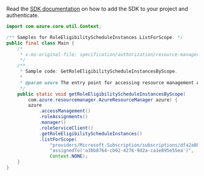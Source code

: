 Read the [SDK documentation](https://github.com/Azure/azure-sdk-for-java/blob/azure-resourcemanager_2.15.0/sdk/resourcemanager/azure-resourcemanager/README.md) on how to add the SDK to your project and authenticate.

```java
import com.azure.core.util.Context;

/** Samples for RoleEligibilityScheduleInstances ListForScope. */
public final class Main {
    /*
     * x-ms-original-file: specification/authorization/resource-manager/Microsoft.Authorization/stable/2020-10-01/examples/GetRoleEligibilityScheduleInstancesByScope.json
     */
    /**
     * Sample code: GetRoleEligibilityScheduleInstancesByScope.
     *
     * @param azure The entry point for accessing resource management APIs in Azure.
     */
    public static void getRoleEligibilityScheduleInstancesByScope(
        com.azure.resourcemanager.AzureResourceManager azure) {
        azure
            .accessManagement()
            .roleAssignments()
            .manager()
            .roleServiceClient()
            .getRoleEligibilityScheduleInstances()
            .listForScope(
                "providers/Microsoft.Subscription/subscriptions/dfa2a084-766f-4003-8ae1-c4aeb893a99f",
                "assignedTo('a3bb8764-cb92-4276-9d2a-ca1e895e55ea')",
                Context.NONE);
    }
}
```
